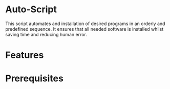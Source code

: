 # Auto-Script
This script automates and installation of desired programs in an orderly and predefined sequence. It ensures that all needed software is installed whilst saving time and reducing human error.

# Features


# Prerequisites
